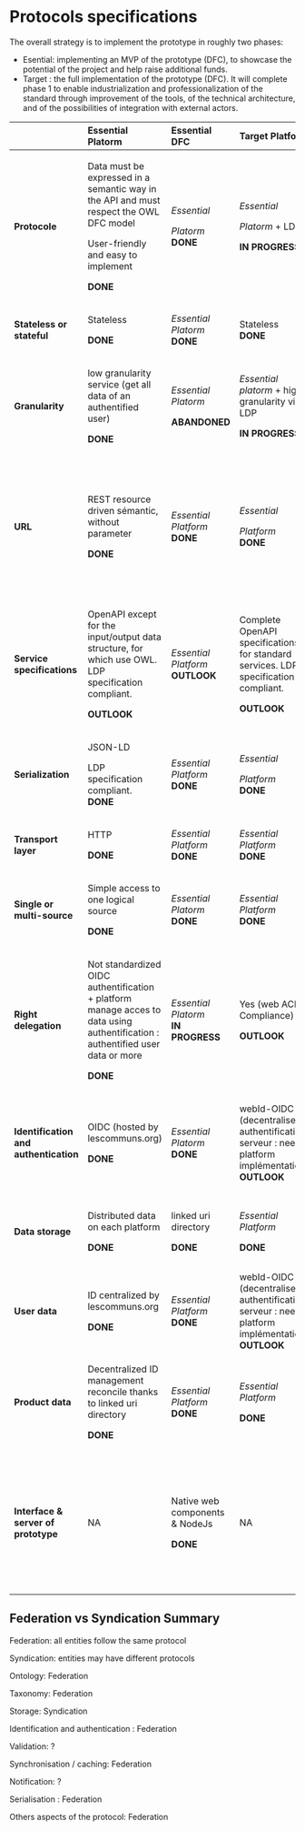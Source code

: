 # Protocols specifications

The overall strategy is to implement the prototype in roughly two phases:

* Esential: implementing an MVP of the prototype \(DFC\), to showcase the potential of the project and help raise additional funds.
* Target : the full implementation of the prototype \(DFC\). It will complete phase 1 to enable industrialization and professionalization of the standard through improvement of the tools, of the technical architecture, and of the possibilities of integration with external actors.

<table>
  <thead>
    <tr>
      <th style="text-align:left"></th>
      <th style="text-align:left">Essential Platorm</th>
      <th style="text-align:left">Essential DFC</th>
      <th style="text-align:left">Target Platform</th>
      <th style="text-align:left">Target DFC</th>
    </tr>
  </thead>
  <tbody>
    <tr>
      <td style="text-align:left"><b>Protocole</b>
      </td>
      <td style="text-align:left">
        <p>Data must be expressed in a semantic way in the API and must respect the
          OWL DFC model</p>
        <p>User-friendly and easy to implement</p>
        <p><b>DONE</b>
        </p>
      </td>
      <td style="text-align:left">
        <p><em>Essential </em>
        </p>
        <p><em>Platorm </em><b>DONE</b>
        </p>
      </td>
      <td style="text-align:left">
        <p><em>Essential </em>
        </p>
        <p><em>Platorm</em> + LDP</p>
        <p><b>IN PROGRESS</b>
        </p>
      </td>
      <td style="text-align:left">
        <p><em>Essential </em>
        </p>
        <p><em>DFC + </em>Full Semantic protocol (LDP + SPARQL)</p>
        <p><b>DONE</b>
        </p>
      </td>
    </tr>
    <tr>
      <td style="text-align:left"><b>Stateless or stateful</b>
      </td>
      <td style="text-align:left">
        <p>Stateless</p>
        <p><b>DONE</b>
        </p>
      </td>
      <td style="text-align:left"><em>Essential Platorm<br /></em><b>DONE</b>
      </td>
      <td style="text-align:left">Stateless<em><br /></em><b>DONE</b>
      </td>
      <td style="text-align:left"><em>Target Platform<br /></em><b>DONE</b>
      </td>
    </tr>
    <tr>
      <td style="text-align:left"><b>Granularity</b>
      </td>
      <td style="text-align:left">
        <p>low granularity service (get all data of an authentified user)</p>
        <p><b>DONE</b>
        </p>
      </td>
      <td style="text-align:left">
        <p><em>Essential Platorm</em>
        </p>
        <p><b>ABANDONED</b>
        </p>
      </td>
      <td style="text-align:left">
        <p><em>Essential platorm </em>+ high granularity via LDP</p>
        <p><b> IN PROGRESS</b>
        </p>
      </td>
      <td style="text-align:left">
        <p>high granularity via LDP</p>
        <p><b>DONE</b>
        </p>
      </td>
    </tr>
    <tr>
      <td style="text-align:left"><b>URL</b>
      </td>
      <td style="text-align:left">
        <p>REST resource driven s&#xE9;mantic, without parameter</p>
        <p><b>DONE</b>
        </p>
      </td>
      <td style="text-align:left"><em>Essential Platform<br /></em><b>DONE</b>
      </td>
      <td style="text-align:left">
        <p><em>Essential </em>
        </p>
        <p><em>Platform</em> 
          <br /><b>DONE</b>
        </p>
      </td>
      <td style="text-align:left">
        <p><em>Target DFC </em>+</p>
        <p>parameters enabling queries (SPARQL or HyperGraphQL)</p>
        <p>SPARQL : <b>DONE</b>
          <br />HyperGraphQL : <b>OUTLOOK</b>
        </p>
      </td>
    </tr>
    <tr>
      <td style="text-align:left"><b>Service specifications</b>
      </td>
      <td style="text-align:left">
        <p>OpenAPI except for the input/output data structure, for which use OWL.
          LDP specification compliant.</p>
        <p><b>OUTLOOK</b>
        </p>
      </td>
      <td style="text-align:left"><em>Essential Platform<br /></em><b>OUTLOOK</b>
      </td>
      <td style="text-align:left">
        <p>Complete OpenAPI specifications for standard services. LDP specification
          compliant.</p>
        <p><b>OUTLOOK</b>
        </p>
      </td>
      <td style="text-align:left">
        <p>SPARQL spec for high granularity service by Query</p>
        <p><b>OUTLOOK</b>
        </p>
      </td>
    </tr>
    <tr>
      <td style="text-align:left"><b>Serialization</b>
      </td>
      <td style="text-align:left">
        <p>JSON-LD</p>
        <p>LDP specification compliant.
          <br /><b>DONE</b>
        </p>
        <p></p>
      </td>
      <td style="text-align:left"><em>Essential Platform<br /></em><b>DONE</b>
      </td>
      <td style="text-align:left">
        <p><em>Essential </em>
        </p>
        <p><em>Platform</em> 
          <br /><b>DONE</b>
        </p>
      </td>
      <td style="text-align:left">
        <p><em>Essential DFC</em> + JSON-LD in the data attribute if HyperGraphQL</p>
        <p><b>OUTLOOK</b>
        </p>
      </td>
    </tr>
    <tr>
      <td style="text-align:left"><b>Transport layer</b>
      </td>
      <td style="text-align:left">
        <p>HTTP</p>
        <p><b>DONE</b>
        </p>
      </td>
      <td style="text-align:left"><em>Essential Platform<br /></em><b>DONE</b>
      </td>
      <td style="text-align:left"><em>Essential Platform<br /></em><b>DONE</b>
      </td>
      <td style="text-align:left"><em>Essential DFC<br /></em><b>DONE</b>
      </td>
    </tr>
    <tr>
      <td style="text-align:left"><b>Single or multi-source</b>
      </td>
      <td style="text-align:left">
        <p>Simple access to one logical source</p>
        <p><b>DONE</b>
        </p>
      </td>
      <td style="text-align:left"><em>Essential Platorm<br /></em><b>DONE</b>
      </td>
      <td style="text-align:left"><em>Essential Platform<br /></em><b>DONE</b>
      </td>
      <td style="text-align:left">
        <p>Query on multiple sources</p>
        <p><b>OUTLOOK</b>
        </p>
      </td>
    </tr>
    <tr>
      <td style="text-align:left"><b>Right delegation</b>
      </td>
      <td style="text-align:left">
        <p>Not standardized
          <br />OIDC authentification + platform manage acces to data using authentification
          : authentified user data or more</p>
        <p><b>DONE</b>
        </p>
      </td>
      <td style="text-align:left"><em>Essential Platorm<br /></em><b>IN PROGRESS</b>
      </td>
      <td style="text-align:left">
        <p>Yes (web ACL Compliance)</p>
        <p><b>OUTLOOK</b>
        </p>
      </td>
      <td style="text-align:left">
        <p>Yes (web ACL implementation)</p>
        <p><b>OUTLOOK</b>
        </p>
      </td>
    </tr>
    <tr>
      <td style="text-align:left"><b>Identification and authentication</b>
      </td>
      <td style="text-align:left">
        <p>OIDC (hosted by lescommuns.org)</p>
        <p><b>DONE</b>
        </p>
      </td>
      <td style="text-align:left"><em>Essential Platorm<br /></em><b>DONE</b>
      </td>
      <td style="text-align:left">
        <p>webId-OIDC (decentralised authentification serveur : need platform impl&#xE9;mentation)
          <br
          /><b>OUTLOOK</b>
        </p>
        <p></p>
      </td>
      <td style="text-align:left"><em>Target Platform<br /></em><b>OUTLOOK</b>
      </td>
    </tr>
    <tr>
      <td style="text-align:left"><b>Data storage</b>
      </td>
      <td style="text-align:left">
        <p>Distributed data on each platform</p>
        <p><b>DONE</b>
        </p>
      </td>
      <td style="text-align:left">
        <p>linked uri directory</p>
        <p><b>DONE</b>
        </p>
      </td>
      <td style="text-align:left">
        <p><em>Essential Platform</em>
        </p>
        <p><b>DONE</b>
        </p>
      </td>
      <td style="text-align:left">
        <p><em>Essential DFC</em> +semantic cache</p>
        <p><b>IN PROGRESS</b>
        </p>
      </td>
    </tr>
    <tr>
      <td style="text-align:left"><b>User data</b>
      </td>
      <td style="text-align:left">
        <p>ID centralized by lescommuns.org</p>
        <p><b>DONE</b>
        </p>
      </td>
      <td style="text-align:left"><em>Essential Platform<br /></em><b>DONE</b>
      </td>
      <td style="text-align:left">webId-OIDC (decentralised authentification serveur : need platform impl&#xE9;mentation)
        <br
        /><b>OUTLOOK</b>
      </td>
      <td style="text-align:left"><em>Target Platform<br /></em><b>OUTLOOK</b>
      </td>
    </tr>
    <tr>
      <td style="text-align:left"><b>Product data</b>
      </td>
      <td style="text-align:left">
        <p>Decentralized ID management reconcile thanks to linked uri directory</p>
        <p><b>DONE</b>
        </p>
      </td>
      <td style="text-align:left"><em>Essential Platform<br /></em><b>DONE</b>
      </td>
      <td style="text-align:left">
        <p><em>Essential Platform</em>
        </p>
        <p><b>DONE</b>
        </p>
      </td>
      <td style="text-align:left">
        <p><em>Essential DFC</em>
        </p>
        <p><b>DONE</b>
        </p>
      </td>
    </tr>
    <tr>
      <td style="text-align:left"><b>Interface &amp; server of prototype</b>
      </td>
      <td style="text-align:left">NA</td>
      <td style="text-align:left">
        <p>Native web components &amp; NodeJs</p>
        <p><b>DONE</b>
        </p>
      </td>
      <td style="text-align:left">NA</td>
      <td style="text-align:left">
        <p>Semantic Serveur (Semapps)</p>
        <p>Interface could be React OR Startin&#x2019;blox</p>
        <p>server : <b>DONE</b>
          <br />interface : <b>OUTLOOK</b>
        </p>
      </td>
    </tr>
  </tbody>
</table>

## Federation vs Syndication Summary

Federation: all entities follow the same protocol

Syndication: entities may have different protocols

Ontology: Federation

Taxonomy: Federation

Storage: Syndication

Identification and authentication : Federation

Validation: ?

Synchronisation / caching: Federation

Notification: ?

Serialisation : Federation

Others aspects of the protocol: Federation

